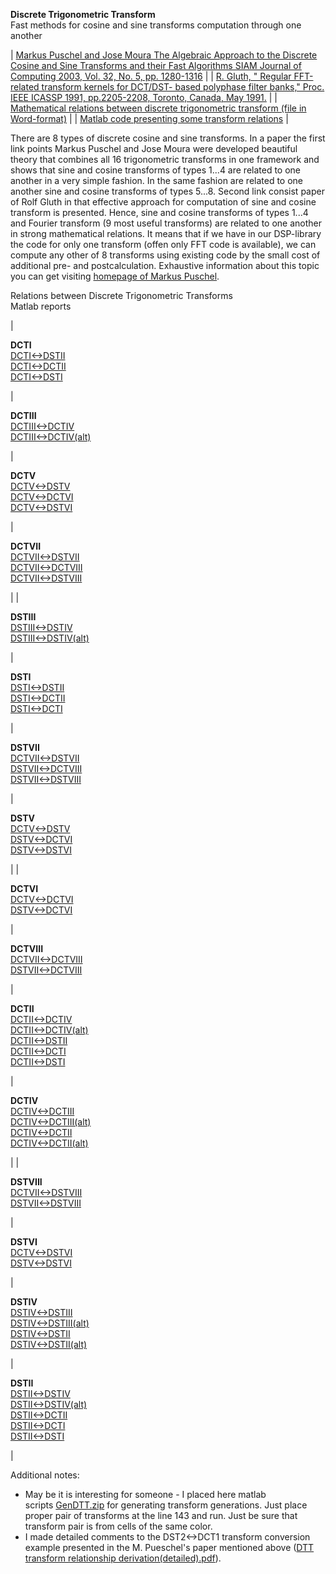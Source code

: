 **Discrete Trigonometric Transform**\
Fast methods for cosine and sine transforms computation through one another

| [Markus Puschel and Jose Moura The Algebraic Approach to the Discrete Cosine and Sine Transforms and their Fast Algorithms SIAM Journal of Computing 2003, Vol. 32, No. 5, pp. 1280-1316](http://www.ece.cmu.edu/~pueschel/papers/dttalgo.pdf) |
| [R. Gluth, " Regular FFT-related transform kernels for DCT/DST- based polyphase filter banks," Proc. IEEE ICASSP 1991, pp.2205-2208, Toronto, Canada, May 1991.](http://vadkudr.org/Algorithms/REGULAR_FFT_RELATED.zip) |
| [Mathematical relations between discrete trigonometric transform (file in Word-format)](http://vadkudr.org/Algorithms/dtt.zip) |
| [Matlab code presenting some transform relations](http://vadkudr.org/Algorithms/DCT_DST_matlabfiles.zip) |

There are 8 types of discrete cosine and sine transforms. In a paper the first link points Markus Puschel and Jose Moura were developed beautiful theory that combines all 16 trigonometric transforms in one framework and shows that sine and cosine transforms of types 1...4 are related to one another in a very simple fashion. In the same fashion are related to one another sine and cosine transforms of types 5...8. Second link consist paper of Rolf Gluth in that effective approach for computation of sine and cosine transform is presented. Hence, sine and cosine transforms of types 1...4 and Fourier transform (9 most useful transforms) are related to one another in strong mathematical relations. It means that if we have in our DSP-library the code for only one transform (offen only FFT code is available), we can compute any other of 8 transforms using existing code by the small cost of additional pre- and postcalculation. Exhaustive information about this topic you can get visiting [homepage of Markus Puschel](http://www.ece.cmu.edu/~pueschel/publications.html).

Relations between Discrete Trigonometric Transforms\
Matlab reports

|

**DCTI**\
[DCTI<->DSTII](http://vadkudr.org/Algorithms/DTT/DCTI_DSTII/DCTI_DSTII.html)\
[DCTI<->DCTII](http://vadkudr.org/Algorithms/DTT/DCTI_DCTII/DCTI_DCTII.html)\
[DCTI<->DSTI](http://vadkudr.org/Algorithms/DTT/DCTI_DSTI/DCTI_DSTI.html)

 |

**DCTIII**\
[DCTIII<->DCTIV](http://vadkudr.org/Algorithms/DTT/DCTIV_DCTIII/DCTIV_DCTIII.html)\
[DCTIII<->DCTIV(alt)](http://vadkudr.org/Algorithms/DTT/DCTIV_DCTIIIa/DCTIV_DCTIIIa.html)

 |

**DCTV**\
[DCTV<->DSTV](http://vadkudr.org/Algorithms/DTT/DCTV_DSTV/DCTV_DSTV.html)\
[DCTV<->DCTVI](http://vadkudr.org/Algorithms/DTT/DCTV_DCTVI/DCTV_DCTVI.html)\
[DCTV<->DSTVI](http://vadkudr.org/Algorithms/DTT/DCTV_DSTVI/DCTV_DSTVI.html)

 |

**DCTVII**\
[DCTVII<->DSTVII](http://vadkudr.org/Algorithms/DTT/DCTVII_DSTVII/DCTVII_DSTVII.html)\
[DCTVII<->DCTVIII](http://vadkudr.org/Algorithms/DTT/DCTVII_DCTVIII/DCTVII_DCTVIII.html)\
[DCTVII<->DSTVIII](http://vadkudr.org/Algorithms/DTT/DCTVII_DSTVIII/DCTVII_DSTVIII.html)

 |
|

**DSTIII**\
[DSTIII<->DSTIV](http://vadkudr.org/Algorithms/DTT/DSTIV_DSTIII/DSTIV_DSTIII.html)\
[DSTIII<->DSTIV(alt)](http://vadkudr.org/Algorithms/DTT/DSTIV_DSTIIIa/DSTIV_DSTIIIa.html)

 |

**DSTI**\
[DSTI<->DSTII](http://vadkudr.org/Algorithms/DTT/DSTI_DSTII/DSTI_DSTII.html)\
[DSTI<->DCTII](http://vadkudr.org/Algorithms/DTT/DCTII_DSTI/DCTII_DSTI.html)\
[DSTI<->DCTI](http://vadkudr.org/Algorithms/DTT/DCTI_DSTI/DCTI_DSTI.html)

 |

**DSTVII**\
[DCTVII<->DSTVII](http://vadkudr.org/Algorithms/DTT/DCTVII_DSTVII/DCTVII_DSTVII.html)\
[DSTVII<->DCTVIII](http://vadkudr.org/Algorithms/DTT/DCTVIII_DSTVII/DCTVIII_DSTVII.html)\
[DSTVII<->DSTVIII](http://vadkudr.org/Algorithms/DTT/DSTVIII_DSTVII/DSTVIII_DSTVII.html)

 |

**DSTV**\
[DCTV<->DSTV](http://vadkudr.org/Algorithms/DTT/DCTV_DSTV/DCTV_DSTV.html)\
[DSTV<->DCTVI](http://vadkudr.org/Algorithms/DTT/DCTVI_DSTV/DCTVI_DSTV.html)\
[DSTV<->DSTVI](http://vadkudr.org/Algorithms/DTT/DSTVI_DSTV/DSTVI_DSTV.html)

 |
|

**DCTVI**\
[DCTV<->DCTVI](http://vadkudr.org/Algorithms/DTT/DCTV_DCTVI/DCTV_DCTVI.html)\
[DSTV<->DCTVI](http://vadkudr.org/Algorithms/DTT/DCTVI_DSTV/DCTVI_DSTV.html)

 |

**DCTVIII**\
[DCTVII<->DCTVIII](http://vadkudr.org/Algorithms/DTT/DCTVII_DCTVIII/DCTVII_DCTVIII.html)[\
DSTVII<->DCTVIII](http://vadkudr.org/Algorithms/DTT/DCTVIII_DSTVII/DCTVIII_DSTVII.html)

 |

**DCTII**\
[DCTII<->DCTIV](http://vadkudr.org/Algorithms/DTT/DCTIV_DCTII/DCTIV_DCTII.html)\
[DCTII<->DCTIV(alt)](http://vadkudr.org/Algorithms/DTT/DCTIV_DCTIIa/DCTIV_DCTIIa.html)\
[DCTII<->DSTII](http://vadkudr.org/Algorithms/DTT/DCTII_DSTII/DCTII_DSTII.html)\
[DCTII<->DCTI](http://vadkudr.org/Algorithms/DTT/DCTI_DCTII/DCTI_DCTII.html)\
[DCTII<->DSTI](http://vadkudr.org/Algorithms/DTT/DCTII_DSTI/DCTII_DSTI.html)

 |

**DCTIV**\
[DCTIV<->DCTIII](http://vadkudr.org/Algorithms/DTT/DCTIV_DCTIII/DCTIV_DCTIII.html)\
[DCTIV<->DCTIII(alt)](http://vadkudr.org/Algorithms/DTT/DCTIV_DCTIIIa/DCTIV_DCTIIIa.html)\
[DCTIV<->DCTII](http://vadkudr.org/Algorithms/DTT/DCTIV_DCTII/DCTIV_DCTII.html)\
[DCTIV<->DCTII(alt)](http://vadkudr.org/Algorithms/DTT/DCTIV_DCTIIa/DCTIV_DCTIIa.html)

 |
|

**DSTVIII**\
[DCTVII<->DSTVIII](http://vadkudr.org/Algorithms/DTT/DCTVII_DSTVIII/DCTVII_DSTVIII.html)[\
DSTVII<->DSTVIII](http://vadkudr.org/Algorithms/DTT/DSTVIII_DSTVII/DSTVIII_DSTVII.html)

 |

**DSTVI**\
[DCTV<->DSTVI](http://vadkudr.org/Algorithms/DTT/DCTV_DSTVI/DCTV_DSTVI.html)[\
DSTV<->DSTVI](http://vadkudr.org/Algorithms/DTT/DSTVI_DSTV/DSTVI_DSTV.html)

 |

**DSTIV**\
[DSTIV<->DSTIII](http://vadkudr.org/Algorithms/DTT/DSTIV_DSTIII/DSTIV_DSTIII.html)\
[DSTIV<->DSTIII(alt)](http://vadkudr.org/Algorithms/DTT/DSTIV_DSTIIIa/DSTIV_DSTIIIa.html)\
[DSTIV<->DSTII](http://vadkudr.org/Algorithms/DTT/DSTIV_DSTII/DSTIV_DSTII.html)\
[DSTIV<->DSTII(alt)](http://vadkudr.org/Algorithms/DTT/DSTIV_DSTIIa/DSTIV_DSTIIa.html)

 |

**DSTII**\
[DSTII<->DSTIV](http://vadkudr.org/Algorithms/DTT/DSTIV_DSTII/DSTIV_DSTII.html)\
[DSTII<->DSTIV(alt)](http://vadkudr.org/Algorithms/DTT/DSTIV_DSTIIa/DSTIV_DSTIIa.html)\
[DSTII<->DCTII](http://vadkudr.org/Algorithms/DTT/DCTII_DSTII/DCTII_DSTII.html)\
[DSTII<->DCTI](http://vadkudr.org/Algorithms/DTT/DCTI_DSTII/DCTI_DSTII.html)\
[DSTII<->DSTI](http://vadkudr.org/Algorithms/DTT/DSTI_DSTII/DSTI_DSTII.html)

 |

Additional notes:

-   May be it is interesting for someone - I placed here matlab scripts [GenDTT.zip](http://vadkudr.org/Algorithms/DTT/GenDTT.zip) for generating transform generations. Just place proper pair of transforms at the line 143 and run. Just be sure that transform pair is from cells of the same color.
-   I made detailed comments to the DST2<->DCT1 transform conversion example presented in the M. Pueschel's paper mentioned above ([DTT transform relationship derivation(detailed).pdf](http://vadkudr.org/Algorithms/DTT/DTT%20transform%20relationship%20derivation%28detailed%29.pdf)).
